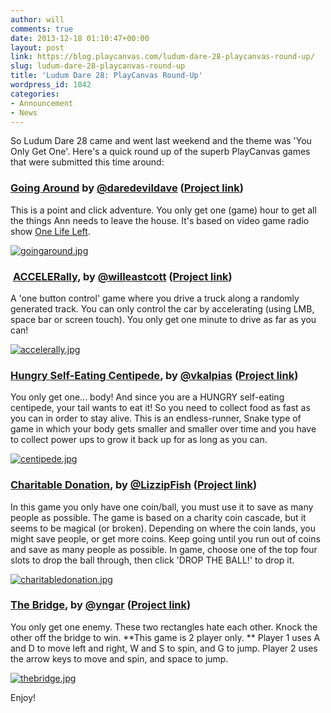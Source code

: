 ```yaml
---
author: will
comments: true
date: 2013-12-18 01:10:47+00:00
layout: post
link: https://blog.playcanvas.com/ludum-dare-28-playcanvas-round-up/
slug: ludum-dare-28-playcanvas-round-up
title: 'Ludum Dare 28: PlayCanvas Round-Up'
wordpress_id: 1042
categories:
- Announcement
- News
---
```


So Ludum Dare 28 came and went last weekend and the theme was 'You Only Get One'. Here's a quick round up of the superb PlayCanvas games that were submitted this time around:


### [Going Around](http://apps.playcanvas.com/dave/goingaround/latest) by [@daredevildave](https://twitter.com/daredevildave) ([Project link](http://playcanvas.com/dave/goingaround))


This is a point and click adventure. You only get one (game) hour to get all the things Ann needs to leave the house. It's based on video game radio show [One Life Left](http://onelifeleft.com/).

[![goingaround.jpg](http://www.html5gamedevs.com/uploads/monthly_12_2013/post-199-0-69200400-1387297953.jpg)](http://apps.playcanvas.com/dave/goingaround/latest)


###  [ACCELERally](http://apps.playcanvas.com/will/acceleronly/accelerally), by [@willeastcott](https://twitter.com/willeastcott) ([Project link](http://playcanvas.com/will/acceleronly))


A 'one button control' game where you drive a truck along a randomly generated track. You can only control the car by accelerating (using LMB, space bar or screen touch). You only get one minute to drive as far as you can!

[![accelerally.jpg](http://www.html5gamedevs.com/uploads/monthly_12_2013/post-199-0-50590600-1387297952.jpg)](http://apps.playcanvas.com/will/acceleronly/accelerally)


### [Hungry Self-Eating Centipede](http://apps.playcanvas.com/vaios/ld48/centipede), by [@vkalpias](https://twitter.com/vkalpias) ([Project link](http://playcanvas.com/vaios/ld48))


You only get one... body! And since you are a HUNGRY self-eating centipede, your tail wants to eat it! So you need to collect food as fast as you can in order to stay alive. This is an endless-runner, Snake type of game in which your body gets smaller and smaller over time and you have to collect power ups to grow it back up for as long as you can.

[![centipede.jpg](http://www.html5gamedevs.com/uploads/monthly_12_2013/post-199-0-06409700-1387297953.jpg)](http://apps.playcanvas.com/vaios/ld48/centipede)


### [Charitable Donation](http://apps.playcanvas.com/lizzip/ld28/charitabledonation), by [@LizzipFish](https://twitter.com/LizzipFish) ([Project link](http://playcanvas.com/lizzip/ld28))


In this game you only have one coin/ball, you must use it to save as many people as possible. The game is based on a charity coin cascade, but it seems to be magical (or broken). Depending on where the coin lands, you might save people, or get more coins. Keep going until you run out of coins and save as many people as possible. In game, choose one of the top four slots to drop the ball through, then click 'DROP THE BALL!' to drop it.

[![charitabledonation.jpg](http://www.html5gamedevs.com/uploads/monthly_12_2013/post-199-0-52689300-1387297953.jpg)](http://apps.playcanvas.com/lizzip/ld28/charitabledonation)


### [The Bridge](http://apps.playcanvas.com/yngar/ludumdare/thebridge), by [@yngar](https://twitter.com/yngar) ([Project link](http://playcanvas.com/yngar/ludumdare))


You only get one enemy. These two rectangles hate each other. Knock the other off the bridge to win. **This game is 2 player only. **
Player 1 uses A and D to move left and right, W and S to spin, and G to jump.
Player 2 uses the arrow keys to move and spin, and space to jump.

[![thebridge.jpg](http://www.html5gamedevs.com/uploads/monthly_12_2013/post-199-0-82499700-1387297953.jpg)](http://apps.playcanvas.com/yngar/ludumdare/thebridge)

Enjoy!
